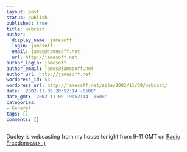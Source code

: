 ```yaml
---
layout: post
status: publish
published: true
title: webcast
author:
  display_name: jamesoff
  login: jamesoff
  email: james@jamesoff.net
  url: http://jamesoff.net
author_login: jamesoff
author_email: james@jamesoff.net
author_url: http://jamesoff.net
wordpress_id: 53
wordpress_url: http://jamesoff.net/site/2002/11/09/webcast/
date: '2002-11-09 20:52:14 -0500'
date_gmt: '2002-11-09 19:52:14 -0500'
categories:
- General
tags: []
comments: []
---
```

<p>Dudley is webcasting from my house tonight from 9-11 GMT on <a href="http:&#47;&#47;www.radio-freedom.co.uk">Radio Freedom<&#47;a> :)</p>

